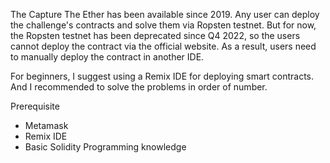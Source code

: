 The Capture The Ether has been available since 2019. Any user can deploy the challenge's contracts and solve them via Ropsten testnet.
But for now, the Ropsten testnet has been deprecated since Q4 2022, so the users cannot deploy the contract via the official website. As a result, users need to manually deploy the contract in another IDE.

For beginners, I suggest using a Remix IDE for deploying smart contracts.
And I recommended to solve the problems in order of number.

Prerequisite
- Metamask
- Remix IDE
- Basic Solidity Programming knowledge
 
